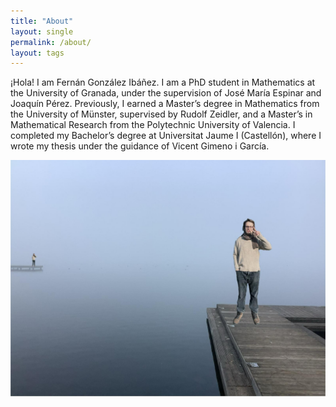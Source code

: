 ```yaml
---
title: "About"
layout: single
permalink: /about/
layout: tags
---
```


¡Hola! I am Fernán González Ibáñez. I am a PhD student in Mathematics at the University of Granada, under the supervision of José María Espinar and Joaquín Pérez. Previously, I earned a Master’s degree in Mathematics from the University of Münster, supervised by Rudolf Zeidler, and a Master’s in Mathematical Research from the Polytechnic University of Valencia. I completed my Bachelor’s degree at Universitat Jaume I (Castellón), where I wrote my thesis under the guidance of Vicent Gimeno i García.


![Me in a lake](https://raw.githubusercontent.com/FernanGI/FernanGI.github.io/refs/heads/master/assets/images/distance.jpeg)
